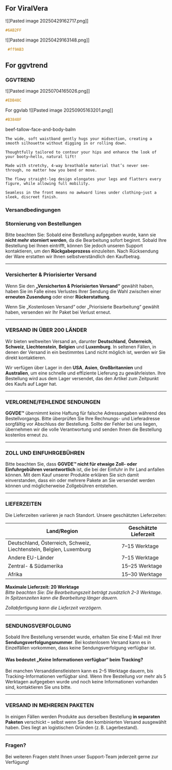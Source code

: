 ## For ViralVera


![[Pasted image 20250429162717.png]]
```css
#6AB2FF
```

![[Pasted image 20250429163148.png]]

```CSS
 #ff9AB3
```

## For ggvtrend

### GGVTREND

![[Pasted image 20250704165026.png]]
```css
#EDB48C
```


For ggvlab
![[Pasted image 20250905163201.png]]
```css
#B3848F
```


beef-tallow-face-and-body-balm

```text
The wide, soft waistband gently hugs your midsection, creating a smooth silhouette without digging in or rolling down.

Thoughtfully tailored to contour your hips and enhance the look of your booty—hello, natural lift!

Made with stretchy, 4-way breathable material that’s never see-through, no matter how you bend or move.

The flowy straight-leg design elongates your legs and flatters every figure, while allowing full mobility.

Seamless in the front means no awkward lines under clothing—just a sleek, discreet finish.

```



### **Versandbedingungen**

### **Stornierung von Bestellungen**

Bitte beachten Sie: Sobald eine Bestellung aufgegeben wurde, kann sie **nicht mehr storniert werden**, da die Bearbeitung sofort beginnt. Sobald Ihre Bestellung bei Ihnen eintrifft, können Sie jedoch unseren Support kontaktieren, um den **Rückgabeprozess** einzuleiten. Nach Rücksendung der Ware erstatten wir Ihnen selbstverständlich den Kaufbetrag.

---

### **Versicherter & Priorisierter Versand**

Wenn Sie den **„Versicherten & Priorisierten Versand“** gewählt haben, haben Sie im Falle eines Verlustes Ihrer Sendung die Wahl zwischen einer **erneuten Zusendung** oder einer **Rückerstattung**.

Wenn Sie „Kostenlosen Versand“ oder „Priorisierte Bearbeitung“ gewählt haben, versenden wir Ihr Paket bei Verlust erneut.

---

### **VERSAND IN ÜBER 200 LÄNDER**

Wir bieten weltweiten Versand an, darunter **Deutschland**, **Österreich**, **Schweiz**, **Liechtenstein**, **Belgien** und **Luxemburg**. In seltenen Fällen, in denen der Versand in ein bestimmtes Land nicht möglich ist, werden wir Sie direkt kontaktieren.

Wir verfügen über Lager in den **USA**, **Asien**, **Großbritannien** und **Australien**, um eine schnelle und effiziente Lieferung zu gewährleisten. Ihre Bestellung wird aus dem Lager versendet, das den Artikel zum Zeitpunkt des Kaufs auf Lager hat.

---

### **VERLORENE/FEHLENDE SENDUNGEN**

**GGVDE™** übernimmt keine Haftung für falsche Adressangaben während des Bestellvorgangs. Bitte überprüfen Sie Ihre Rechnungs- und Lieferadresse sorgfältig vor Abschluss der Bestellung. Sollte der Fehler bei uns liegen, übernehmen wir die volle Verantwortung und senden Ihnen die Bestellung kostenlos erneut zu.

---

### **ZOLL UND EINFUHRGEBÜHREN**

Bitte beachten Sie, dass **GGVDE™ nicht für etwaige Zoll- oder Einfuhrgebühren verantwortlich** ist, die bei der Einfuhr in Ihr Land anfallen können. Mit dem Kauf unserer Produkte erklären Sie sich damit einverstanden, dass ein oder mehrere Pakete an Sie versendet werden können und möglicherweise Zollgebühren entstehen.

---

### **LIEFERZEITEN**

Die Lieferzeiten variieren je nach Standort. Unsere geschätzten Lieferzeiten:

|**Land/Region**|**Geschätzte Lieferzeit**|
|---|---|
|Deutschland, Österreich, Schweiz, Liechtenstein, Belgien, Luxemburg|7–15 Werktage|
|Andere EU-Länder|7–15 Werktage|
|Zentral- & Südamerika|15–25 Werktage|
|Afrika|15–30 Werktage|

**Maximale Lieferzeit: 20 Werktage**  
_Bitte beachten Sie: Die Bearbeitungszeit beträgt zusätzlich 2–3 Werktage. In Spitzenzeiten kann die Bearbeitung länger dauern._

_Zollabfertigung kann die Lieferzeit verzögern._

---

### **SENDUNGSVERFOLGUNG**

Sobald Ihre Bestellung versendet wurde, erhalten Sie eine E-Mail mit Ihrer **Sendungsverfolgungsnummer**. Bei kostenlosem Versand kann es in Einzelfällen vorkommen, dass keine Sendungsverfolgung verfügbar ist.

#### **Was bedeutet „Keine Informationen verfügbar“ beim Tracking?**

Bei manchen Versanddienstleistern kann es 2–5 Werktage dauern, bis Tracking-Informationen verfügbar sind. Wenn Ihre Bestellung vor mehr als 5 Werktagen aufgegeben wurde und noch keine Informationen vorhanden sind, kontaktieren Sie uns bitte.

---

### **VERSAND IN MEHREREN PAKETEN**

In einigen Fällen werden Produkte aus derselben Bestellung **in separaten Paketen** verschickt – selbst wenn Sie den kombinierten Versand ausgewählt haben. Dies liegt an logistischen Gründen (z. B. Lagerbestand).

---

### **Fragen?**

Bei weiteren Fragen steht Ihnen unser Support-Team jederzeit gerne zur Verfügung!